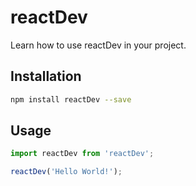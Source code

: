 # reactDev
Learn how to use reactDev in your project.

## Installation
```bash
npm install reactDev --save
```

## Usage
```javascript
import reactDev from 'reactDev';

reactDev('Hello World!');
``` 
